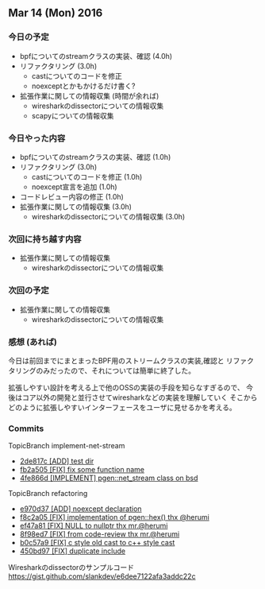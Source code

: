 

## Mar 14 (Mon) 2016

### 今日の予定

 - bpfについてのstreamクラスの実装、確認 (4.0h)
 - リファクタリング (3.0h)
     - castについてのコードを修正
     - noexceptとかもかけるだけ書く?
 - 拡張作業に関しての情報収集 (時間が余れば)
     - wiresharkのdissectorについての情報収集
     - scapyについての情報収集 

### 今日やった内容

 - bpfについてのstreamクラスの実装、確認 (1.0h)
 - リファクタリング (3.0h)
     - castについてのコードを修正 (1.0h)
     - noexcept宣言を追加 (1.0h)
 - コードレビュー内容の修正 (1.0h)
 - 拡張作業に関しての情報収集 (3.0h)
     - wiresharkのdissectorについての情報収集 (3.0h)

### 次回に持ち越す内容

 - 拡張作業に関しての情報収集 
     - wiresharkのdissectorについての情報収集 

### 次回の予定

 - 拡張作業に関しての情報収集 
     - wiresharkのdissectorについての情報収集 
	
### 感想 (あれば)

今日は前回までにまとまったBPF用のストリームクラスの実装,確認と
リファクタリングのみだったので、それについては簡単に終了した。
 
拡張しやすい設計を考える上で他のOSSの実装の手段を知らなすぎるので、
今後はコア以外の開発と並行させてwiresharkなどの実装を理解していく
そこからどのように拡張しやすいインターフェースをユーザに見せるかを考える。


### Commits

TopicBranch implement-net-stream 
 * [2de817c [ADD] test dir](https://github.com/slankdev/libpgen/commit/2de817cb88a394fe6c5e74c72df977be2238a68e)
 * [fb2a505 [FIX] fix some function name](https://github.com/slankdev/libpgen/commit/fb2a505586ddc96ef80d45edeea0ab8b4ea636ad)
 * [4fe866d [IMPLEMENT] pgen::net_stream class on bsd](https://github.com/slankdev/libpgen/commit/4fe866ddc9656e231d25f1d7610562187c4e742f)
 
TopicBranch refactoring
 * [e970d37 [ADD] noexcept declaration](https://github.com/slankdev/libpgen/commit/e970d37f78352512eba3ad3511ebb3fa3a50ea12)
 * [f8c2a05 [FIX] implementation of pgen::hex() thx @herumi](https://github.com/slankdev/libpgen/commit/f8c2a0516c9db2c640e4962d9ebd8e3bea2049a9)
 * [ef47a81 [FIX] NULL to nullptr thx mr.@herumi](https://github.com/slankdev/libpgen/commit/ef47a81a9c0afd1a6b124c188f5139e9929d8d5c)
 * [8f98ed7 [FIX] from code-review thx mr.@herumi](https://github.com/slankdev/libpgen/commit/8f98ed72dcfa9eb9d2668910106742f80aacec39)
 * [b0c57a9 [FIX] c style old cast to c++ style cast](https://github.com/slankdev/libpgen/commit/b0c57a9afaefc950b68ba6aa0a03da31f5702f85)
 * [450bd97 [FIX] duplicate include](https://github.com/slankdev/libpgen/commit/450bd97c95daab9f4dcedf5333b8487bf71550eb)
 
Wiresharkのdissectorのサンプルコード
https://gist.github.com/slankdev/e6dee7122afa3addc22c

